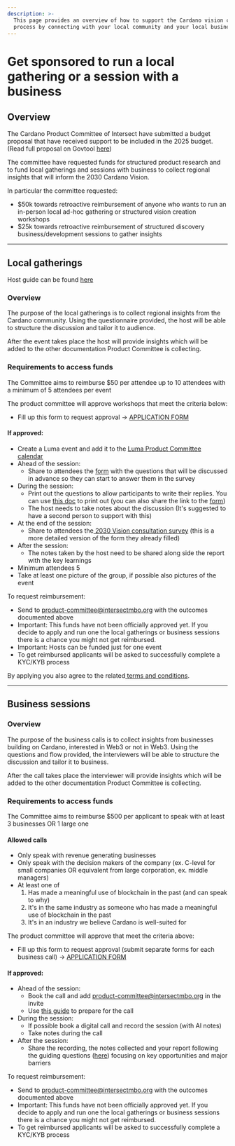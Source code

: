 ```yaml
---
description: >-
  This page provides an overview of how to support the Cardano vision creation
  process by connecting with your local community and your local businesses
---
```


# Get sponsored to run a local gathering or a session with a business

## Overview

The Cardano Product Committee of Intersect have submitted a budget proposal that have received support to be included in the 2025 budget. (Read full proposal on Govtool [here](https://gov.tools/budget_discussion/481))

The committee have requested funds for structured product research and to fund local gatherings and sessions with business to collect regional insights that will inform the 2030 Cardano Vision.&#x20;

In particular the committee requested:

* $50k towards retroactive reimbursement of anyone who wants to run an in-person local ad-hoc gathering or structured vision creation workshops
* $25k towards retroactive reimbursement of structured discovery business/development sessions to gather insights

***

## Local gatherings

Host guide can be found [here](https://docs.google.com/document/d/1naih0cS5GQaau-Xiqm0FbRyir9cvlxk889b2CBnRI5A/edit?usp=sharing)

### Overview

The purpose of the local gatherings is to collect regional insights from the Cardano community. Using the questionnaire provided, the host will be able to structure the discussion and tailor it to audience.

After the event takes place the host will provide insights which will be added to the other documentation Product Committee is collecting.

### Requirements to access funds

The Committee aims to reimburse $50 per attendee up to 10 attendees with a minimum of 5 attendees per event

The product committee will approve workshops that meet the criteria below:

* Fill up this form to request approval → [APPLICATION FORM](https://docs.google.com/forms/d/e/1FAIpQLScN3CS8nQnFCtBaZMNMUEKU4pG8wc9xi5jnYaek4SbtEmd-nQ/viewform?usp=sharing\&ouid=108223542668093509487)

#### If approved:

* Create a Luma event and add it to the [Luma Product Committee calendar](https://lu.ma/intersectProductCommittee)
* Ahead of the session:
  * Share to attendees the [form](https://forms.gle/zs7mmvCEMmXWtiuh8) with the questions that will be discussed in advance so they can start to answer them in the survey
* During the session:
  * Print out the questions to allow participants to write their replies. You can use [this doc](https://docs.google.com/document/d/1naih0cS5GQaau-Xiqm0FbRyir9cvlxk889b2CBnRI5A/edit?tab=t.2l1k9ytjelzj) to print out  (you can also share the link to the [form](https://forms.gle/zs7mmvCEMmXWtiuh8))
  * The host needs to take notes about the discussion (It's suggested to have a second person to support with this)
* At the end of the session:
  * Share to attendees the[ 2030 Vision consultation survey](https://forms.gle/8adDsqPA8eVRXBkZ9) (this is a more detailed version of the form they already filled)
* After the session:
  * The notes taken by the host need to be shared along side the report with the key learnings&#x20;
* Minimum attendees 5&#x20;
* Take at least one picture of the group, if possible also pictures of the event

To request reimbursement:

* Send to [product-committee@intersectmbo.org](mailto:product-committee@intersectmbo.org) with the outcomes documented above
* Important: This funds have not been officially approved yet. If you decide to apply and run one the local gatherings or business sessions there is a chance you might not get reimbursed.
* Important: Hosts can be funded just for one event
* To get reimbursed applicants will be asked to successfully complete a KYC/KYB process

By applying you also agree to the related[ terms and conditions](https://docs.google.com/document/d/1zH4jy2uOlm1tmWadyg5F1kXJKa96EqG_/edit?usp=sharing\&ouid=108223542668093509487\&rtpof=true\&sd=true).

***

## Business sessions

### Overview

The purpose of the business calls is to collect insights from businesses building on Cardano, interested in Web3 or not in Web3. Using the questions and flow provided, the interviewers will be able to structure the discussion and tailor it to business.

After the call takes place the interviewer will provide insights which will be added to the other documentation Product Committee is collecting.

### Requirements to access funds

The Committee aims to reimburse $500 per applicant to speak with at least 3 businesses OR 1 large one

#### Allowed calls&#x20;

* Only speak with revenue generating businesses
* Only speak with the decision makers of the company (ex. C-level for small companies OR equivalent from large corporation, ex. middle managers)
* At least one of
  1. Has made a meaningful use of blockchain in the past (and can speak to why)
  2. It's in the same industry as someone who has made a meaningful use of blockchain in the past
  3. It's in an industry we believe Cardano is well-suited for

The product committee will approve that meet the criteria above:

* Fill up this form to request approval (submit separate forms for each business call)  → [APPLICATION FORM](https://docs.google.com/forms/d/e/1FAIpQLScQTAQ9r-fOk-5kww3VZn-BUD6Qx2gu5-bdUm2ASc6UiTA6EQ/viewform?usp=sharing\&ouid=108223542668093509487)

#### If approved:

* Ahead of the session:
  * Book the call and add [product-committee@intersectmbo.org](mailto:product-committee@intersectmbo.org)  in the invite
  * Use [this guide](https://product.cardano.intersectmbo.org/business-interviews/) to prepare for the call
* During the session:
  * If possible book a digital call and record the session (with AI notes)
  * Take notes during the call
* After the session:
  * Share the recording, the notes collected and your report following the guiding questions ([here](https://product.cardano.intersectmbo.org/docs/business-interviews)) focusing on key opportunities and major barriers&#x20;

To request reimbursement:

* Send to [product-committee@intersectmbo.org](mailto:product-committee@intersectmbo.org) with the outcomes documented above
* Important: This funds have not been officially approved yet. If you decide to apply and run one the local gatherings or business sessions there is a chance you might not get reimbursed.
* To get reimbursed applicants will be asked to successfully complete a KYC/KYB process

